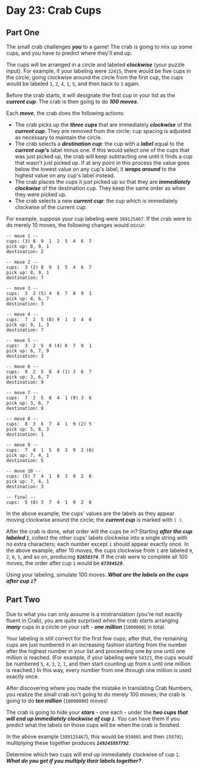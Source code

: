 # Day 23: Crab Cups

## Part One

The small crab challenges ***you*** to a game! The crab is going to mix up some cups, and you have to predict where they'll end up.

The cups will be arranged in a circle and labeled ***clockwise*** (your puzzle input). For example, if your labeling were `32415`, there would be five cups in the circle; going clockwise around the circle from the first cup, the cups would be labeled `3`, `2`, `4`, `1`, `5`, and then back to `3` again.

Before the crab starts, it will designate the first cup in your list as the ***current cup***. The crab is then going to do ***100 moves***.

Each ***move***, the crab does the following actions:

- The crab picks up the ***three cups*** that are immediately ***clockwise*** of the ***current cup***. They are removed from the circle; cup spacing is adjusted as necessary to maintain the circle.
- The crab selects a ***destination cup***: the cup with a ***label*** equal to the ***current cup's*** label minus one. If this would select one of the cups that was just picked up, the crab will keep subtracting one until it finds a cup that wasn't just picked up. If at any point in this process the value goes below the lowest value on any cup's label, it ***wraps around*** to the highest value on any cup's label instead.
- The crab places the cups it just picked up so that they are ***immediately clockwise*** of the destination cup. They keep the same order as when they were picked up.
- The crab selects a new ***current cup***: the cup which is immediately clockwise of the current cup.

For example, suppose your cup labeling were `389125467`. If the crab were to do merely 10 moves, the following changes would occur:

```
-- move 1 --
cups: (3) 8  9  1  2  5  4  6  7 
pick up: 8, 9, 1
destination: 2

-- move 2 --
cups:  3 (2) 8  9  1  5  4  6  7 
pick up: 8, 9, 1
destination: 7

-- move 3 --
cups:  3  2 (5) 4  6  7  8  9  1 
pick up: 4, 6, 7
destination: 3

-- move 4 --
cups:  7  2  5 (8) 9  1  3  4  6 
pick up: 9, 1, 3
destination: 7

-- move 5 --
cups:  3  2  5  8 (4) 6  7  9  1 
pick up: 6, 7, 9
destination: 3

-- move 6 --
cups:  9  2  5  8  4 (1) 3  6  7 
pick up: 3, 6, 7
destination: 9

-- move 7 --
cups:  7  2  5  8  4  1 (9) 3  6 
pick up: 3, 6, 7
destination: 8

-- move 8 --
cups:  8  3  6  7  4  1  9 (2) 5 
pick up: 5, 8, 3
destination: 1

-- move 9 --
cups:  7  4  1  5  8  3  9  2 (6)
pick up: 7, 4, 1
destination: 5

-- move 10 --
cups: (5) 7  4  1  8  3  9  2  6 
pick up: 7, 4, 1
destination: 3

-- final --
cups:  5 (8) 3  7  4  1  9  2  6 
```

In the above example, the cups' values are the labels as they appear moving clockwise around the circle; the ***current cup*** is marked with `( )`.

After the crab is done, what order will the cups be in? Starting ***after the cup labeled `1`***, collect the other cups' labels clockwise into a single string with no extra characters; each number except `1` should appear exactly once. In the above example, after 10 moves, the cups clockwise from `1` are labeled `9`, `2`, `6`, `5`, and so on, producing ***`92658374`***. If the crab were to complete all 100 moves, the order after cup `1` would be ***`67384529`***.

Using your labeling, simulate 100 moves. ***What are the labels on the cups after cup `1`?***

## Part Two

Due to what you can only assume is a mistranslation (you're not exactly fluent in Crab), you are quite surprised when the crab starts arranging ***many*** cups in a circle on your raft - ***one million*** (`1000000`) in total.

Your labeling is still correct for the first few cups; after that, the remaining cups are just numbered in an increasing fashion starting from the number after the highest number in your list and proceeding one by one until one million is reached. (For example, if your labeling were `54321`, the cups would be numbered `5`, `4`, `3`, `2`, `1`, and then start counting up from `6` until one million is reached.) In this way, every number from one through one million is used exactly once.

After discovering where you made the mistake in translating Crab Numbers, you realize the small crab isn't going to do merely 100 moves; the crab is going to do ***ten million*** (`10000000`) moves!

The crab is going to hide your ***stars*** - one each - under the ***two cups that will end up immediately clockwise of cup `1`***. You can have them if you predict what the labels on those cups will be when the crab is finished.

In the above example (`389125467`), this would be `934001` and then `159792`; multiplying these together produces ***`149245887792`***.

Determine which two cups will end up immediately clockwise of cup `1`. ***What do you get if you multiply their labels together?***